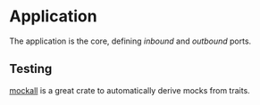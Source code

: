 # Application

The application is the core, defining *inbound* and *outbound* ports.

## Testing

[mockall](https://docs.rs/mockall/latest/mockall/) is a great crate to automatically derive mocks from traits.